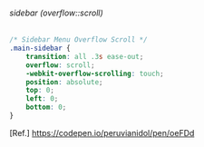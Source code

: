 ###### sidebar (overflow::scroll)
```css
/* Sidebar Menu Overflow Scroll */
.main-sidebar {
    transition: all .3s ease-out;
    overflow: scroll;
    -webkit-overflow-scrolling: touch;
    position: absolute;
    top: 0;
    left: 0;
    bottom: 0;
}
```
[Ref.] https://codepen.io/peruvianidol/pen/oeFDd
